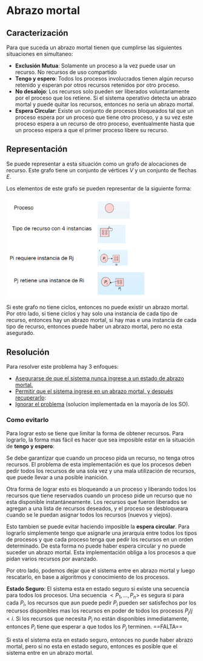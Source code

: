 # Abrazo mortal

## Caracterización

Para que suceda un abrazo mortal tienen que cumplirse las siguientes situaciones en simultaneo:

- **Exclusión Mutua**: Solamente un proceso a la vez puede usar un recurso. No recursos de uso compartido
- **Tengo y espero**: Todos los procesos involucrados tienen algún recurso retenido y esperan por otros recursos retenidos por otro proceso.
- **No desalojo**: Los recursos solo pueden ser liberados voluntariamente por el proceso que los retiene. Si el sistema operativo detecta un abrazo mortal y puede quitar los recursos, entonces no seria un abrazo mortal.
- **Espera Circular**: Existe un conjunto de procesos bloqueados tal que un proceso espera por un proceso que tiene otro proceso, y a su vez este proceso espera a un recurso de otro proceso, eventualmente hasta que un proceso espera a que el primer proceso libere su recurso.

## Representación

Se puede representar a esta situación como un grafo de alocaciones de recurso. Este grafo tiene un conjunto de vértices $V$ y un conjunto de flechas $E$.

Los elementos de este grafo se pueden representar de la siguiente forma:

<img src="Resources/image-20200505181858536.png" alt="image-20200505181858536" style="zoom: 80%;" />

Si este grafo no tiene ciclos, entonces no puede existir un abrazo mortal. Por otro lado, si tiene ciclos y hay solo una instancia de cada tipo de recurso, entonces hay un abrazo mortal, si hay mas e una instancia de cada tipo de recurso, entonces puede haber un abrazo mortal, pero no esta asegurado.

## Resolución

Para resolver este problema hay 3 enfoques:

- <u>Asegurarse de que el sistema nunca ingrese a un estado de abrazo mortal.</u>
- <u>Permitir que el sistema ingrese en un abrazo mortal, y después recuperarlo</u>:
- <u>Ignorar el problema</u> (solucion implementada en la mayoría de los SO).

### Como evitarlo

Para lograr esto se tiene que limitar la forma de obtener recursos. Para lograrlo, la forma mas fácil es hacer que sea imposible estar en la situación de **tengo y espero**:

 Se debe garantizar que cuando un proceso pida un recurso, no tenga otros recursos. El problema de esta implementación es que los procesos deben pedir todos los recursos de una sola vez y una mala utilización de recursos, que puede llevar a una posible inanición.

Otra forma de lograr esto es bloqueando a un proceso y liberando todos los recursos que tiene reservados cuando un proceso pide un recurso que no esta disponible instantáneamente. Los recursos que fueron liberados se agregan a una lista de recursos deseados, y el proceso se desbloqueara cuando se le puedan asignar todos los recursos (nuevos y viejos).

Esto tambien se puede evitar haciendo imposible la **espera circular**. Para lograrlo simplemente tengo que asignarle una jerarquía entre todos los tipos de procesos y que cada proceso tenga que pedir los recursos en un orden determinado. De esta forma no puede haber espera circular y no puede suceder un abrazo mortal. Esta implementación obliga a los procesos a que pidan varios recursos por avanzado.

Por otro lado, podemos dejar que el sistema entre en abrazo mortal y luego rescatarlo, en base a algoritmos y conocimiento de los procesos.

**Estado Seguro**: El sistema esta en estado seguro si existe una secuencia para todos los procesos. Una secuencia $<P_1,\dots,P_n>$ es segura si para cada $P_i$, los recursos que aun puede pedir $P_i$ pueden ser satisfechos por los recursos disponibles mas los recursos en poder de todos los procesos $P_j / j<i$. Si los recursos que necesita $P_i$ no están disponibles inmediatamente, entonces $P_i$ tiene que esperar a que todos los $P_j$ terminen. ==FALTA==

Si esta el sistema esta en estado seguro, entonces no puede haber abrazo mortal, pero si no esta en estado seguro, entonces es posible que el sistema entre en un abrazo mortal.





